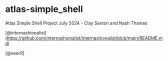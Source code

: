 # atlas-simple_shell
Atlas Simple Shell Project July 2024 - Clay Sexton and Nash Thames


[@internashionalist] (https://github.com/internashionalist/internashionalist/blob/main/README.md)

[@seer9]